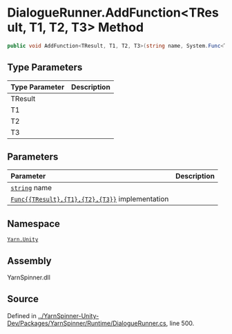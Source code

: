 <!-- This file was generated by a tool. Do not edit this file by hand. -->

# DialogueRunner.AddFunction<TResult, T1, T2, T3> Method


```csharp
public void AddFunction<TResult, T1, T2, T3>(string name, System.Func<TResult, T1, T2, T3> implementation)
```

## Type Parameters
|Type Parameter|Description|
|:---|:---|
|TResult||
|T1||
|T2||
|T3||
## Parameters
|Parameter|Description|
|:---|:---|
|[`string`](https://docs.microsoft.com/dotnet/api/System.String) name||
|[`Func{{TResult},{T1},{T2},{T3}}`](https://docs.microsoft.com/dotnet/api/System.Func{{TResult},{T1},{T2},{T3}}) implementation||


## Namespace
[`Yarn.Unity`](/api/csharp/yarn.unity/README.md)

## Assembly
YarnSpinner.dll

## Source
Defined in [../YarnSpinner-Unity-Dev/Packages/YarnSpinner/Runtime/DialogueRunner.cs](https://github.com/YarnSpinnerTool/YarnSpinner-Unity//blob/develop/Runtime/DialogueRunner.cs#L500), line 500.
